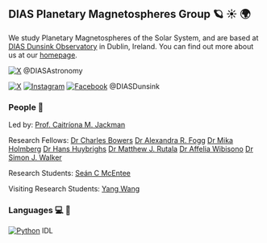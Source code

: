 ## DIAS Planetary Magnetospheres Group :ringed_planet: :sunny: :earth_africa:
We study Planetary Magnetospheres of the Solar System, and are based at [DIAS Dunsink Observatory](https://www.dunsink.dias.ie/) in Dublin, Ireland.
You can find out more about us at our [homepage](https://www.dias.ie/cosmicphysics/astrophysics/astro-research/astro-planetary-magnetospheres/).

[![X](https://img.shields.io/badge/X-%23000000.svg?logo=X&logoColor=white)](https://x.com/DIASAstronomy) @DIASAstronomy

[![X](https://img.shields.io/badge/X-%23000000.svg?logo=X&logoColor=white)](https://x.com/DIASDunsink)
[![Instagram](https://img.shields.io/badge/Instagram-%23E4405F.svg?logo=Instagram&logoColor=white)](https://www.instagram.com/diasdunsink/)
[![Facebook](https://img.shields.io/badge/Facebook-%231877F2.svg?logo=Facebook&logoColor=white)](https://www.facebook.com/DIASDunsink) @DIASDunsink

### People :wave:
Led by: 
[Prof. Caitríona M. Jackman](https://github.com/caitrionajackman)

Research Fellows: 
[Dr Charles Bowers](https://github.com/bowersch3)
[Dr Alexandra R. Fogg](https://github.com/arfogg)
[Dr Mika Holmberg](https://www.dias.ie/2022/04/05/mika-holmberg/)
[Dr Hans Huybrighs](https://github.com/HansHuybrighs)
[Dr Matthew J. Rutala](https://github.com/mjrutala)
[Dr Affelia Wibisono](https://github.com/AffeliaW)
[Dr Simon J. Walker](https://github.com/08walkersj)

Research Students:
[Seán C McEntee](https://github.com/SeanMcEntee)

Visiting Research Students:
[Yang Wang](https://github.com/iggwy)

### Languages :computer: :snake:
[![Python](https://img.shields.io/badge/Python-3776AB?logo=python&logoColor=fff)](#)
IDL
